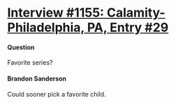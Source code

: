 # [Interview #1155: Calamity-Philadelphia, PA, Entry #29](https://www.theoryland.com/intvmain.php?i=1155#29)

#### Question

Favorite series?

#### Brandon Sanderson

Could sooner pick a favorite child.

